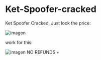 # Ket-Spoofer-cracked
Ket Spoofer Cracked, Just look the price:

![imagen](https://user-images.githubusercontent.com/95001569/218325154-5b7b59f3-a747-42bb-b94e-a60b63ce07ce.png)

work for this:

![imagen](https://user-images.githubusercontent.com/95001569/218325224-21171cf6-26ef-4e01-838a-1b5794aa31f2.png)
NO REFUNDS 💀
